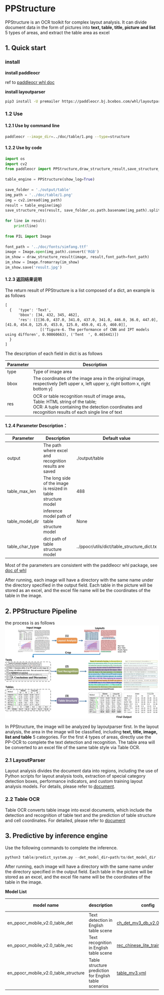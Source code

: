 # PPStructure

PPStructure is an OCR toolkit for complex layout analysis. It can divide document data in the form of pictures into **text, table, title, picture and list** 5 types of areas, and extract the table area as excel
## 1. Quick start

### install

**install paddleocr**

ref to [paddleocr whl doc](../doc/doc_en/whl_en.md)

**install layoutparser**
```sh
pip3 install -U premailer https://paddleocr.bj.bcebos.com/whl/layoutparser-0.0.0-py3-none-any.whl
```

### 1.2 Use

#### 1.2.1 Use by command line

```bash
paddleocr --image_dir=../doc/table/1.png --type=structure
```

#### 1.2.2 Use by code

```python
import os
import cv2
from paddleocr import PPStructure,draw_structure_result,save_structure_res

table_engine = PPStructure(show_log=True)

save_folder = './output/table'
img_path = '../doc/table/1.png'
img = cv2.imread(img_path)
result = table_engine(img)
save_structure_res(result, save_folder,os.path.basename(img_path).split('.')[0])

for line in result:
    print(line)

from PIL import Image

font_path = '../doc/fonts/simfang.ttf'
image = Image.open(img_path).convert('RGB')
im_show = draw_structure_result(image, result,font_path=font_path)
im_show = Image.fromarray(im_show)
im_show.save('result.jpg')
```
#### 1.2.3 返回结果说明
The return result of PPStructure is a list composed of a dict, an example is as follows

```shell
[
  {   'type': 'Text', 
      'bbox': [34, 432, 345, 462], 
      'res': ([[36.0, 437.0, 341.0, 437.0, 341.0, 446.0, 36.0, 447.0], [41.0, 454.0, 125.0, 453.0, 125.0, 459.0, 41.0, 460.0]], 
                [('Tigure-6. The performance of CNN and IPT models using difforen', 0.90060663), ('Tent  ', 0.465441)])
  }
]
```
The description of each field in dict is as follows

| Parameter            | Description           | 
| --------------- | -------------|
|type|Type of image area|
|bbox|The coordinates of the image area in the original image, respectively [left upper x, left upper y, right bottom x, right bottom y]|
|res|OCR or table recognition result of image area。<br> Table: HTML string of the table; <br> OCR: A tuple containing the detection coordinates and recognition results of each single line of text|


#### 1.2.4 Parameter Description：

| Parameter            | Description                                     | Default value                                        |
| --------------- | ---------------------------------------- | ------------------------------------------- |
| output          | The path where excel and recognition results are saved                | ./output/table                              |
| table_max_len   | The long side of the image is resized in table structure model  | 488                                         |
| table_model_dir | inference model path of table structure model          | None                                        |
| table_char_type | dict path of table structure model                 | ../ppocr/utils/dict/table_structure_dict.tx |

Most of the parameters are consistent with the paddleocr whl package, see [doc of whl](../doc/doc_en/whl_en.md)

After running, each image will have a directory with the same name under the directory specified in the output field. Each table in the picture will be stored as an excel, and the excel file name will be the coordinates of the table in the image.

## 2. PPStructure Pipeline

the process is as follows
![pipeline](../doc/table/pipeline_en.jpg)

In PPStructure, the image will be analyzed by layoutparser first. In the layout analysis, the area in the image will be classified, including **text, title, image, list and table** 5 categories. For the first 4 types of areas, directly use the PP-OCR to complete the text detection and recognition. The table area will  be converted to an excel file of the same table style via Table OCR.

### 2.1 LayoutParser

Layout analysis divides the document data into regions, including the use of Python scripts for layout analysis tools, extraction of special category detection boxes, performance indicators, and custom training layout analysis models. For details, please refer to [document](layout/README_en.md).

### 2.2 Table OCR

Table OCR converts table image into excel documents, which include the detection and recognition of table text and the prediction of table structure and cell coordinates. For detailed, please refer to [document](table/README.md)

## 3. Predictive by inference engine

Use the following commands to complete the inference. 

```python
python3 table/predict_system.py --det_model_dir=path/to/det_model_dir --rec_model_dir=path/to/rec_model_dir --table_model_dir=path/to/table_model_dir --image_dir=../doc/table/1.png --rec_char_dict_path=../ppocr/utils/dict/table_dict.txt --table_char_dict_path=../ppocr/utils/dict/table_structure_dict.txt --rec_char_type=EN --det_limit_side_len=736 --det_limit_type=min --output=../output/table --vis_font_path=../doc/fonts/simfang.ttf
```
After running, each image will have a directory with the same name under the directory specified in the output field. Each table in the picture will be stored as an excel, and the excel file name will be the coordinates of the table in the image.

**Model List**


|model name|description|config|model size|download|
| --- | --- | --- | --- | --- |
|en_ppocr_mobile_v2.0_table_det|Text detection in English table scene|[ch_det_mv3_db_v2.0.yml](../configs/det/ch_ppocr_v2.0/ch_det_mv3_db_v2.0.yml)| 4.7M |[inference model](https://paddleocr.bj.bcebos.com/dygraph_v2.0/table/en_ppocr_mobile_v2.0_table_det_infer.tar) |
|en_ppocr_mobile_v2.0_table_rec|Text recognition in English table scene|[rec_chinese_lite_train_v2.0.yml](..//configs/rec/rec_mv3_none_bilstm_ctc.yml)|6.9M|[inference model](https://paddleocr.bj.bcebos.com/dygraph_v2.0/table/en_ppocr_mobile_v2.0_table_rec_infer.tar) |
|en_ppocr_mobile_v2.0_table_structure|Table structure prediction for English table scenarios|[table_mv3.yml](../configs/table/table_mv3.yml)|18.6M|[inference model](https://paddleocr.bj.bcebos.com/dygraph_v2.0/table/en_ppocr_mobile_v2.0_table_structure_infer.tar) |